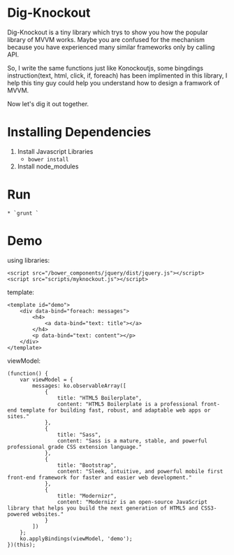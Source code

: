 Dig-Knockout
================

Dig-Knockout is a tiny library which trys to show you how the popular library of MVVM works. Maybe you are confused for the mechanism because you have experienced many similar frameworks only by calling API. 

So, I write the same functions just like Konockoutjs, some bingdings instruction(text, html, click, if, foreach) has been implimented in this library, I help this tiny guy could help you understand how to design a framwork of MVVM.

Now let's dig it out together.


Installing Dependencies
=======================

1. Install Javascript Libraries
    * `bower install `
2. Install node_modules

Run
=======================
    * `grunt `

Demo
================
using libraries:
```
<script src="/bower_components/jquery/dist/jquery.js"></script>
<script src="scripts/myknockout.js"></script>
```

template:
```
<template id="demo">
    <div data-bind="foreach: messages">
        <h4>
            <a data-bind="text: title"></a>
        </h4>
        <p data-bind="text: content"></p>
    </div> 
</template>
```

viewModel:
```
(function() {
    var viewModel = {
        messages: ko.observableArray([
            {
                title: "HTML5 Boilerplate",
                content: "HTML5 Boilerplate is a professional front-end template for building fast, robust, and adaptable web apps or sites."
            },
            {
                title: "Sass",
                content: "Sass is a mature, stable, and powerful professional grade CSS extension language."
            },
            {
                title: "Bootstrap",
                content: "Sleek, intuitive, and powerful mobile first front-end framework for faster and easier web development."
            },
            {
                title: "Modernizr",
                content: "Modernizr is an open-source JavaScript library that helps you build the next generation of HTML5 and CSS3-powered websites."
            }
        ])
    };
    ko.applyBindings(viewModel, 'demo');
})(this);

```
